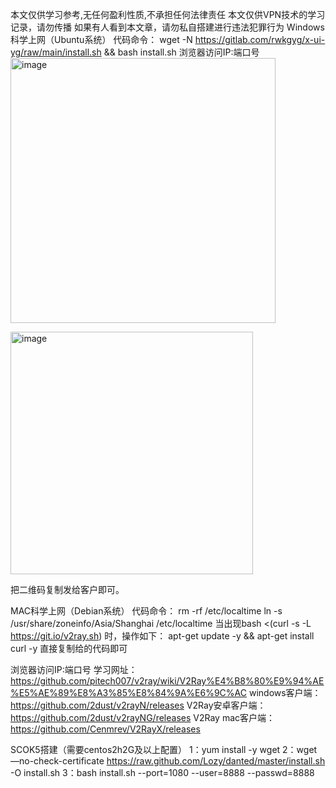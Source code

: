本文仅供学习参考,无任何盈利性质,不承担任何法律责任
本文仅供VPN技术的学习记录，请勿传播
如果有人看到本文章，请勿私自搭建进行违法犯罪行为
Windows 科学上网（Ubuntu系统）
代码命令：
wget -N https://gitlab.com/rwkgyg/x-ui-yg/raw/main/install.sh && bash install.sh
浏览器访问IP:端口号
<img width="424" alt="image" src="https://github.com/dd2234/v2/assets/145436082/77788c0f-a390-43e8-a1f8-942777e157a2">

<img width="388" alt="image" src="https://github.com/dd2234/v2/assets/145436082/20bd3d4e-f130-4111-acd4-5af4ca0dc67f">


把二维码复制发给客户即可。


MAC科学上网（Debian系统）
代码命令：
rm -rf /etc/localtime
ln -s /usr/share/zoneinfo/Asia/Shanghai /etc/localtime
当出现bash <(curl -s -L https://git.io/v2ray.sh)
时，操作如下：
apt-get update -y && apt-get install curl -y
直接复制给的代码即可


浏览器访问IP:端口号
学习网址：https://github.com/pitech007/v2ray/wiki/V2Ray%E4%B8%80%E9%94%AE%E5%AE%89%E8%A3%85%E8%84%9A%E6%9C%AC
windows客户端：https://github.com/2dust/v2rayN/releases
V2Ray安卓客户端：https://github.com/2dust/v2rayNG/releases
V2Ray mac客户端：https://github.com/Cenmrev/V2RayX/releases




SCOK5搭建（需要centos2h2G及以上配置）
1：yum install -y wget
2：wget —no-check-certificate https://raw.github.com/Lozy/danted/master/install.sh -O install.sh
3：bash install.sh --port=1080 --user=8888 --passwd=8888
